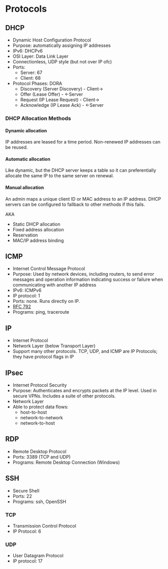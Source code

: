 # Protocols

## DHCP

* Dynamic Host Configuration Protocol
* Purpose: automatically assigning IP addresses
* IPv6: DHCPv6
* OSI Layer: Data Link Layer
* Connectionless, UDP style (but not over IP ofc)
* Ports:
  * Server: 67
  * Client: 68
* Protocol Phases: DORA
  * Discovery   (Server Discovery) - Client->
  * Offer       (Lease Offer)      - <-Server
  * Request     (IP Lease Request) - Client->
  * Acknowledge (IP Lease Ack)     - <-Server

### DHCP Allocation Methods

#### Dynamic allocation

IP addresses are leased for a time period. Non-renewed IP addresses can be reused.

#### Automatic allocation

Like dynamic, but the DHCP server keeps a table so it can preferentially allocate the same IP to the same server on renewal.

#### Manual allocation

An admin maps a unique client ID or MAC address to an IP address. DHCP servers can be configured to fallback to other methods if this fails.

AKA

* Static DHCP allocation
* Fixed address allocation
* Reservation
* MAC/IP address binding

## ICMP

* Internet Control Message Protocol
* Purpose: Used by network devices, including routers, to send error messages and operation information indicating success or failure when communicating with another IP address
* IPv6: ICMPv6
* IP protocol: 1
* Ports: none. Runs directly on IP.
* [RFC 792](https://www.rfc-editor.org/rfc/rfc792)
* Programs: ping, traceroute

## IP

- Internet Protocol
- Network Layer (below Transport Layer)
- Support many other protocols. TCP, UDP, and ICMP are IP Protocols; they have protocol flags in IP

## IPsec

- Internet Protocol Security
- Purpose: Authenticates and encrypts packets at the IP level. Used in secure VPNs. Includes a suite of other protocols.
- Network Layer
- Able to protect data flows:
  - host-to-host
  - network-to-network
  - network-to-host

## RDP

* Remote Desktop Protocol
* Ports: 3389 (TCP and UDP)
* Programs: Remote Desktop Connection (Windows)

## SSH

* Secure Shell
* Ports: 22
* Programs: ssh, OpenSSH

### TCP

* Transmission Control Protocol
* IP Protocol: 6

### UDP

* User Datagram Protocol
* IP protocol: 17